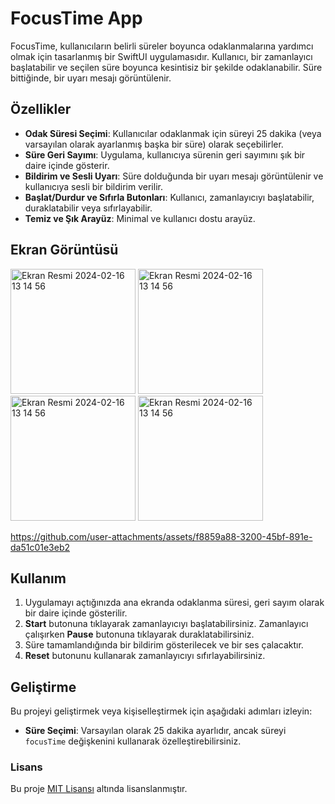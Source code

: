 # FocusTime App

FocusTime, kullanıcıların belirli süreler boyunca odaklanmalarına yardımcı olmak için tasarlanmış bir SwiftUI uygulamasıdır. Kullanıcı, bir zamanlayıcı başlatabilir ve seçilen süre boyunca 
kesintisiz bir şekilde odaklanabilir. 
Süre bittiğinde, bir uyarı mesajı görüntülenir.

## Özellikler

- **Odak Süresi Seçimi**: Kullanıcılar odaklanmak için süreyi 25 dakika (veya varsayılan olarak ayarlanmış başka bir süre) olarak seçebilirler.
- **Süre Geri Sayımı**: Uygulama, kullanıcıya sürenin geri sayımını şık bir daire içinde gösterir.
- **Bildirim ve Sesli Uyarı**: Süre dolduğunda bir uyarı mesajı görüntülenir ve kullanıcıya sesli bir bildirim verilir.
- **Başlat/Durdur ve Sıfırla Butonları**: Kullanıcı, zamanlayıcıyı başlatabilir, duraklatabilir veya sıfırlayabilir.
- **Temiz ve Şık Arayüz**: Minimal ve kullanıcı dostu arayüz.

## Ekran Görüntüsü

<img width="200" alt="Ekran Resmi 2024-02-16 13 14 56" src="https://github.com/user-attachments/assets/a73001ed-9588-497d-830a-a190e7e74257">
<img width="200" alt="Ekran Resmi 2024-02-16 13 14 56" src="https://github.com/user-attachments/assets/dbf06b09-d6d7-4f14-bdde-e5b3a61f65be">
<img width="200" alt="Ekran Resmi 2024-02-16 13 14 56" src="https://github.com/user-attachments/assets/a9915508-18c2-4cb3-ba4c-75201821f5be">
<img width="200" alt="Ekran Resmi 2024-02-16 13 14 56" src="https://github.com/user-attachments/assets/7824b171-9b79-4c45-b2d8-9550af95863a">





https://github.com/user-attachments/assets/f8859a88-3200-45bf-891e-da51c01e3eb2





## Kullanım

1. Uygulamayı açtığınızda ana ekranda odaklanma süresi, geri sayım olarak bir daire içinde gösterilir.
2. **Start** butonuna tıklayarak zamanlayıcıyı başlatabilirsiniz. Zamanlayıcı çalışırken **Pause** butonuna tıklayarak duraklatabilirsiniz.
3. Süre tamamlandığında bir bildirim gösterilecek ve bir ses çalacaktır.
4. **Reset** butonunu kullanarak zamanlayıcıyı sıfırlayabilirsiniz.

## Geliştirme

Bu projeyi geliştirmek veya kişiselleştirmek için aşağıdaki adımları izleyin:

- **Süre Seçimi**: Varsayılan olarak 25 dakika ayarlıdır, ancak süreyi `focusTime` değişkenini kullanarak özelleştirebilirsiniz.


### Lisans

Bu proje [MIT Lisansı](LICENSE) altında lisanslanmıştır.
